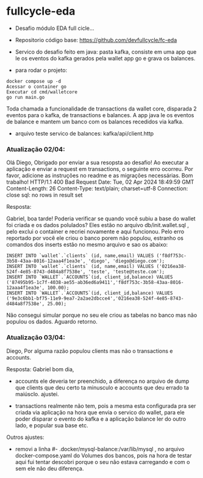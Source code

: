 # fullcycle-eda


- Desafio módulo EDA full cicle...

- Repositorio código base: https://github.com/devfullcycle/fc-eda

- Servico do desafio feito em java: pasta kafka, consiste em uma app que le os eventos do kafka gerados pela wallet app go e grava os balances.

- para rodar o projeto:

```
docker compose up -d
Acessar o container go 
Executar cd cmd/walletcore 
go run main.go
```

Toda chamada a funcionalidade de transactions da wallet core, disparada 2 eventos para o kafka, de transactions e balances. A app java le os eventos de balance e mantem um banco  com os balances recedidos via kafka. 


- arquivo teste servico de balances: kafka/api/client.http

### Atualização 02/04:

Olá Diego,
Obrigado por enviar a sua resopsta ao desafio!
Ao executar a aplicação e enviar a request em transactions, o seguinte erro ocorreu. Por favor, adicione as instruções no readme e as migrações necessárias.
Bom trabalho!
HTTP/1.1 400 Bad Request Date: Tue, 02 Apr 2024 18:49:59 GMT Content-Length: 26 Content-Type: text/plain; charset=utf-8 Connection: close sql: no rows in result set

Resposta:

Gabriel, boa tarde! Poderia verificar se quando você subiu a base do wallet foi criada e os dados polulados? Eles estão no arquivo db/init.wallet.sql , pelo exclui o container e recriei novamente e aqui funcionou. Pelo erro reportado por você ele criou o banco porem não populou, estranho os comandos dos inserts estão no mesmo arquivo e sao os abaixo:

```
INSERT INTO `wallet`.`clients` (id, name,email) VALUES ('f8df753c-3b58-43aa-8016-12aaa4f1ea3e', 'diego', 'diego@diego.com');
INSERT INTO `wallet`.`clients` (id, name,email) VALUES ('0216ea38-524f-4e85-8743-d484a8f7538e', 'teste', 'teste@teste.com');
INSERT INTO `WALLET`.`ACCOUNTS`(id, client_id,balance) VALUES ('87495b95-1c7f-4038-ae55-ab36ed6a9411','f8df753c-3b58-43aa-8016-12aaa4f1ea3e', 100.00);
INSERT INTO `WALLET`.`ACCOUNTS`(id, client_id,balance) VALUES ('9e3c6bb1-bf75-11e9-9ea7-2a2ae2dbcce4','0216ea38-524f-4e85-8743-d484a8f7538e', 25.00);
```

Não consegui simular porque no seu ele criou as tabelas no banco mas não populou os dados. Aguardo retorno.


### Atualização 03/04:

Diego,
Por alguma razão populou clients mas não o transactions e accounts.


Resposta:
Gabriel bom dia, 

- accounts ele deveria ter preenchido, a diferença no arquivo de dump que clients que deu certo ta minusculo e accounts que deu errado ta maiúsclo. ajustei.

- transactions realmente não tem, pois a mesma esta configurada pra ser criada via aplicação na hora que envia o servico do wallet, para ele poder disparar o evento do kafka e a aplicação balance ler do outro lado, e popular sua base etc.

Outros ajustes:
- removi a linha #- .docker/mysql-balance:/var/lib/mysql , no arquivo docker-compose.yaml do Volumes dos bancos, pois na hora de testar aqui fui tentar descobri porque o seu não estava carregando e com o sem ele não deu diferença.
